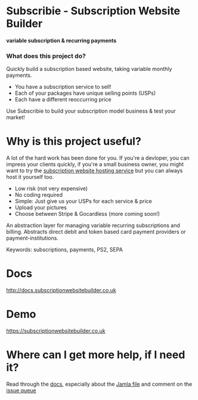 # Subscribie  - Subscription Website Builder 
#### variable subscription & recurring payments

### What does this project do?                                                   

Quickly build a subscription based website, taking variable monthly payments.

- You have a subscription service to sell!
- Each of your packages have unique selling points (USPs)
- Each have a different reoccurring price

Use Subscribie to build your subscription model business & test your market!

# Why is this project useful?                                                    

A lot of the hard work has been done for you. If you're a devloper, you can
impress your clients quickly, if you're a small business owner, you might want
to try the [subscription website hosting service](http://subscriptionwebsitebuilder.co.uk) but you can always host it yourself too.

- Low risk (not very expensive)
- No coding required
- Simple: Just give us your USPs for each service & price
- Upload your pictures
- Choose between Stripe & Gocardless (more coming soon!) 

An abstraction layer for managing variable recurring subscriptions and billing. Abstracts direct debit and token based card payment providers or payment-institutions.

Keywords: subscriptions, payments, PS2, SEPA 

# Docs 

http://docs.subscriptionwebsitebuilder.co.uk 

# Demo

https://subscriptionwebsitebuilder.co.uk

# Where can I get more help, if I need it?

Read through the [docs](http://docs.subscriptionwebsitebuilder.co.uk), especially
about the [Jamla
file](http://docs.subscriptionwebsitebuilder.co.uk/jamla/jamla.html#jamla) 
and comment on the [issue
queue](https://git-scm.com/book/en/v2/Git-Tools-Submodules)
